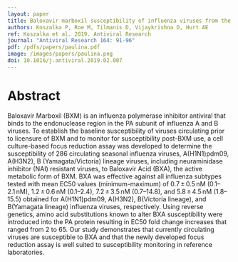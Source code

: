 ```yaml
---
layout: paper
title: Baloxavir marboxil susceptibility of influenza viruses from the Asia-Pacific, 2012–2018
authors: Koszalka P, Roe M, Tilmanis D, Vijaykrishna D, Hurt AE
ref: Koszalka et al. 2019. Antiviral Research
journal: "Antiviral Research 164: 91-96"
pdf: /pdfs/papers/paulina.pdf
image: /images/papers/paulina.png
doi: 10.1016/j.antiviral.2019.02.007
---
```


# Abstract

Baloxavir Marboxil (BXM) is an influenza polymerase inhibitor antiviral that binds to the endonuclease region in the PA subunit of influenza A and B viruses. To establish the baseline susceptibility of viruses circulating prior to licensure of BXM and to monitor for susceptibility post-BXM use, a cell culture-based focus reduction assay was developed to determine the susceptibility of 286 circulating seasonal influenza viruses, A(H1N1)pdm09, A(H3N2), B (Yamagata/Victoria) lineage viruses, including neuraminidase inhibitor (NAI) resistant viruses, to Baloxavir Acid (BXA), the active metabolic form of BXM. BXA was effective against all influenza subtypes tested with mean EC50 values (minimum-maximum) of 0.7 ± 0.5 nM (0.1–2.1 nM), 1.2 ± 0.6 nM (0.1–2.4), 7.2 ± 3.5 nM (0.7–14.8), and 5.8 ± 4.5 nM (1.8–15.5) obtained for A(H1N1)pdm09, A(H3N2), B(Victoria lineage), and B(Yamagata lineage) influenza viruses, respectively. Using reverse genetics, amino acid substitutions known to alter BXA susceptibility were introduced into the PA protein resulting in EC50 fold change increases that ranged from 2 to 65. Our study demonstrates that currently circulating viruses are susceptible to BXA and that the newly developed focus reduction assay is well suited to susceptibility monitoring in reference laboratories.